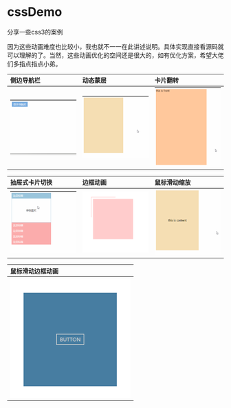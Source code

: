# cssDemo
分享一些css3的案例


因为这些动画难度也比较小，我也就不一一在此讲述说明。具体实现直接看源码就可以理解的了。当然，这些动画优化的空间还是很大的，如有优化方案，希望大佬们多指点指点小弟。


侧边导航栏  | 动态蒙层 | 卡片翻转  
:-|:- |:-
<img width="280" height="auto" src="https://github.com/2b0x/cssDemo/blob/master/demo/%E4%BE%A7%E8%BE%B9%E5%AF%BC%E8%88%AA%E6%A0%8F.gif"/>|        <img width="280" height="auto" src="https://github.com/2b0x/cssDemo/blob/master/demo/%E5%8A%A8%E6%80%81%E8%92%99%E5%B1%82.gif"/>| <img width="280" height="auto" src="https://github.com/2b0x/cssDemo/blob/master/demo/%E5%8D%A1%E7%89%87%E7%BF%BB%E8%BD%AC.gif"/>


抽屉式卡片切换  | 边框动画 | 鼠标滑动缩放  
:-|:- |:-
<img width="280" height="auto" src="https://github.com/2b0x/cssDemo/blob/master/demo/%E6%8A%BD%E5%B1%89%E5%BC%8F%E5%9B%BE%E7%89%87%E5%88%87%E6%8D%A2.gif"/>|        <img width="280" height="auto" src="https://github.com/2b0x/cssDemo/blob/master/demo/%E8%BE%B9%E6%A1%86%E5%8A%A8%E7%94%BB.gif"/>| <img width="280" height="auto" src="https://github.com/2b0x/cssDemo/blob/master/demo/%E9%BC%A0%E6%A0%87%E6%BB%91%E5%8A%A8%E6%94%BE%E5%A4%A7.gif"/>


鼠标滑动边框动画  |
:-|
<img width="280" height="auto" src="https://github.com/2b0x/cssDemo/blob/master/demo/%E9%BC%A0%E6%A0%87%E6%BB%91%E5%8A%A8%E8%BE%B9%E6%A1%86%E5%8A%A8%E7%94%BB.gif"/>|     














